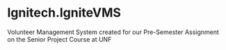 # Ignitech.IgniteVMS
Volunteer Management System created for our Pre-Semester Assignment on the Senior Project Course at UNF
